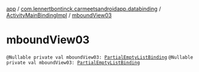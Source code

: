[app](../../index.md) / [com.lennertbontinck.carmeetsandroidapp.databinding](../index.md) / [ActivityMainBindingImpl](index.md) / [mboundView03](./mbound-view03.md)

# mboundView03

`@Nullable private val mboundView03: `[`PartialEmptyListBinding`](../-partial-empty-list-binding/index.md)
`@Nullable private val mboundView03: `[`PartialEmptyListBinding`](../-partial-empty-list-binding/index.md)